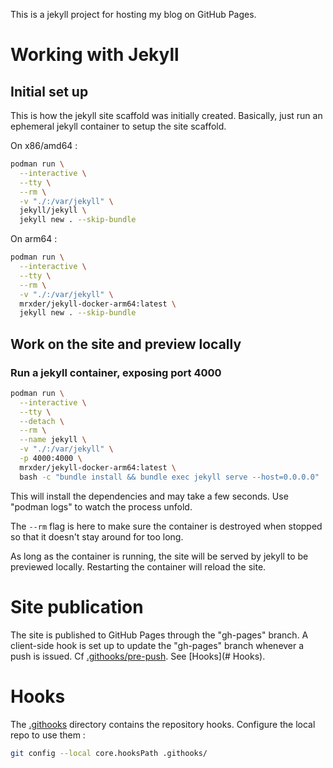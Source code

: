 This is a jekyll project for hosting my blog on GitHub Pages.

# Working with Jekyll

## Initial set up

This is how the jekyll site scaffold was initially created.
Basically, just run an ephemeral jekyll container to setup the site scaffold.

On x86/amd64 :

~~~bash
podman run \
  --interactive \
  --tty \
  --rm \
  -v "./:/var/jekyll" \
  jekyll/jekyll \
  jekyll new . --skip-bundle

~~~

On arm64 :

~~~bash
podman run \
  --interactive \
  --tty \
  --rm \
  -v "./:/var/jekyll" \
  mrxder/jekyll-docker-arm64:latest \
  jekyll new . --skip-bundle
~~~


## Work on the site and preview locally

### Run a jekyll container, exposing port 4000

~~~bash
podman run \
  --interactive \
  --tty \
  --detach \
  --rm \
  --name jekyll \
  -v "./:/var/jekyll" \
  -p 4000:4000 \
  mrxder/jekyll-docker-arm64:latest \
  bash -c "bundle install && bundle exec jekyll serve --host=0.0.0.0"
~~~

This will install the dependencies and may take a few seconds. Use "podman logs" to watch the process unfold.

The `--rm` flag is here to make sure the container is destroyed when stopped so that it doesn't stay around for too long.

As long as the container is running, the site will be served by jekyll to be previewed locally.
Restarting the container will reload the site.


# Site publication

The site is published to GitHub Pages through the "gh-pages" branch.
A client-side hook is set up to update the "gh-pages" branch whenever a push is issued.
Cf [.githooks/pre-push](.githooks/pre-push).
See [Hooks](# Hooks).

# Hooks

The [.githooks](.githooks) directory contains the repository hooks. Configure the local repo to use them :

~~~bash
git config --local core.hooksPath .githooks/
~~~
